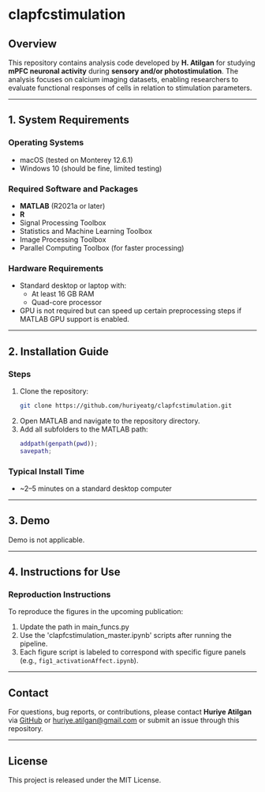 
# clapfcstimulation

## Overview

This repository contains analysis code developed by **H. Atilgan** for studying **mPFC neuronal activity** during **sensory and/or photostimulation**. The analysis focuses on calcium imaging datasets, enabling researchers to evaluate functional responses of cells in relation to stimulation parameters.

---

## 1. System Requirements

### Operating Systems
- macOS (tested on Monterey 12.6.1)
- Windows 10 (should be fine, limited testing)

### Required Software and Packages
- **MATLAB** (R2021a or later)
- **R**
- Signal Processing Toolbox
- Statistics and Machine Learning Toolbox
- Image Processing Toolbox
- Parallel Computing Toolbox (for faster processing)

### Hardware Requirements
- Standard desktop or laptop with:
  - At least 16 GB RAM
  - Quad-core processor
- GPU is not required but can speed up certain preprocessing steps if MATLAB GPU support is enabled.

---

## 2. Installation Guide

### Steps
1. Clone the repository:
   ```bash
   git clone https://github.com/huriyeatg/clapfcstimulation.git
   ```
2. Open MATLAB and navigate to the repository directory.
3. Add all subfolders to the MATLAB path:
   ```matlab
   addpath(genpath(pwd));
   savepath;
   ```

### Typical Install Time
- ~2–5 minutes on a standard desktop computer

---

## 3. Demo

Demo is not applicable.

---

## 4. Instructions for Use

### Reproduction Instructions
To reproduce the figures in the upcoming publication:
1. Update the path in main_funcs.py
2. Use the 'clapfcstimulation_master.ipynb' scripts after running the pipeline.
3. Each figure script is labeled to correspond with specific figure panels (e.g., `fig1_activationAffect.ipynb`).

---

## Contact

For questions, bug reports, or contributions, please contact **Huriye Atilgan** via [GitHub](https://github.com/huriyeatg) or huriye.atilgan@gmail.com or submit an issue through this repository.

---

## License

This project is released under the MIT License.
